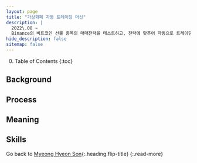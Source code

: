```yaml
---
layout: page
title: "가상화폐 자동 트레이딩 머신"
description: |
  2022\.08 ~  
  Binance의 비트코인 선물 종목의 매매전략을 테스트하고, 전략에 맞추어 자동으로 트레이딩하는 봇을 만드는 개인 프로젝트입니다.
hide_description: false
sitemap: false
---
```


0. Table of Contents
{:toc}


## Background



## Process


## Meaning


## Skills


Go back to [Myeong Hyeon Son](/about/){:.heading.flip-title}
{:.read-more}